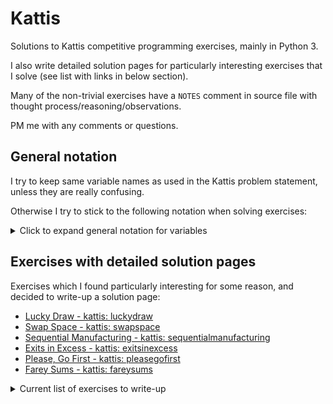 # Kattis

Solutions to Kattis competitive programming exercises, mainly in Python 3. 

I also write detailed solution pages for particularly interesting exercises that I solve (see list with links in below section).

Many of the non-trivial exercises have a `NOTES` comment in source file with thought process/reasoning/observations.

PM me with any comments or questions.

## General notation

I try to keep same variable names as used in the Kattis problem statement, unless they are really confusing.

Otherwise I try to stick to the following notation when solving exercises:
<details>
<summary>Click to expand general notation for variables</summary>

```
s : a string
c : a single character
d : a dictionary/hashmap
res : whatever the final result is
inps : if inputs require some kind of processing
curr,prev,best : when doing some kind of updating of current vs. previous vs. overall best values
cnt : when counting something
seen : when storing some kind of lookup of previously seen values, visited nodes in a graph, etc.
flg : a flag boolean for exiting loops or tracking if conditions are met
t,T,tc,TC : testcases
q,Q : queries
x,xs : generic names for moving through an iterable
r,c,R,C,dr,dc : current row/column, number of rows/columns in a grid, change in row/column
moves : allowed moves in some kind of grid or maze, e.g. [(-1,0), (0,1)]
board,grid : state of some kind of input maze/game board/grid configuration
acc : accumulator/range sum
dp : dynamic programming array
goods,bads : for combinatorics exercises when counting good/bad objects or states
stk : a stack
q,pq : queue, priority queue of some kind
ss,mm,hh : when working with dates and times
hi,lo,mid : when binary searching
PRECOMPUTE,LOOKUP,REF : in exercises with multiple queries of a precomputed answer
```
</details>

## Exercises with detailed solution pages

Exercises which I found particularly interesting for some reason, and decided to write-up a solution page:

- [Lucky Draw - kattis: luckydraw](https://github.com/benjaminzwhite/kattis/blob/main/detailed_solutions/luckydraw.md)
- [Swap Space - kattis: swapspace](https://github.com/benjaminzwhite/kattis/blob/main/detailed_solutions/swapspace.md)
- [Sequential Manufacturing - kattis: sequentialmanufacturing](https://github.com/benjaminzwhite/kattis/blob/main/detailed_solutions/sequentialmanufacturing.md)
- [Exits in Excess - kattis: exitsinexcess](https://github.com/benjaminzwhite/kattis/blob/main/detailed_solutions/exitsinexcess.md)
- [Please, Go First - kattis: pleasegofirst](https://github.com/benjaminzwhite/kattis/blob/main/detailed_solutions/pleasegofirst.md)
- [Farey Sums - kattis: fareysums](https://github.com/benjaminzwhite/kattis/blob/main/detailed_solutions/fareysums.md)

<details>
<summary>Current list of exercises to write-up</summary>
  
- Ocean Monument
- Lopsided Lineup
- Srednji
- Factorial Power
- Wolf
- ETA
- Ada Loveslaces
- Accounting aka Bokforing
- Distance
- Dams in Distress
  
</details>

